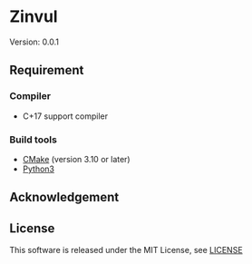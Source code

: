 # Zinvul #

Version: 0.0.1

## Requirement ##

### Compiler ###

* C+17 support compiler

### Build tools ###

* [CMake](https://cmake.org/) (version 3.10 or later)
* [Python3](https://www.python.org/)

## Acknowledgement ##

## License ##

This software is released under the MIT License,
see [LICENSE](./LICENSE)
